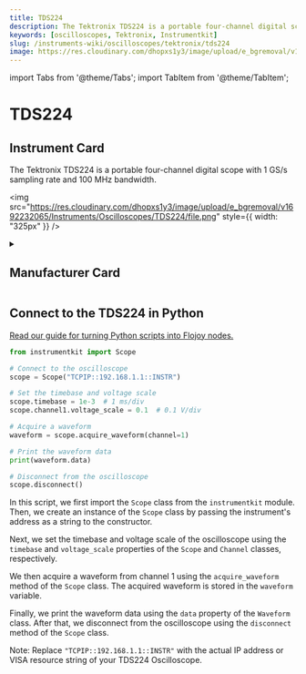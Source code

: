 ```yaml
---
title: TDS224
description: The Tektronix TDS224 is a portable four-channel digital scope with 1 GS/s sampling rate and 100 MHz bandwidth.
keywords: [oscilloscopes, Tektronix, Instrumentkit]
slug: /instruments-wiki/oscilloscopes/tektronix/tds224
image: https://res.cloudinary.com/dhopxs1y3/image/upload/e_bgremoval/v1692232065/Instruments/Oscilloscopes/TDS224/file.png
---
```


import Tabs from '@theme/Tabs';
import TabItem from '@theme/TabItem';

# TDS224

## Instrument Card

<div className="flex">

<div>

The Tektronix TDS224 is a portable four-channel digital scope with 1 GS/s sampling rate and 100 MHz bandwidth.

</div>

<img src="https://res.cloudinary.com/dhopxs1y3/image/upload/e_bgremoval/v1692232065/Instruments/Oscilloscopes/TDS224/file.png" style={{ width: "325px" }} />

</div>

<details>
<summary><h2>Manufacturer Card</h2></summary>

<img src="https://res.cloudinary.com/dhopxs1y3/image/upload/e_bgremoval/v1692125954/Instruments/Vendor%20Logos/Tektronix.png" style={{ width: "100%", objectFit: "cover" }} />

Tektronix, Inc., historically widely known as Tek, is an American company best known for manufacturing test and measurement devices such as [oscilloscopes](https://en.wikipedia.org/wiki/Oscilloscope), [logic analyzers](https://en.wikipedia.org/wiki/Logic_analyzer), and video and mobile test protocol equipment. <a href="https://www.tek.com/en">Website</a>.

<ul>
  <li>Headquarters: USA</li>
  <li>Yearly Revenue (millions, USD): 5800.0</li>
</ul>
</details>

## Connect to the TDS224 in Python

[Read our guide for turning Python scripts into Flojoy nodes.](https://docs.flojoy.ai/custom-nodes/creating-custom-node/)


<Tabs>
<TabItem value="Instrumentkit" label="Instrumentkit">


```python
from instrumentkit import Scope

# Connect to the oscilloscope
scope = Scope("TCPIP::192.168.1.1::INSTR")

# Set the timebase and voltage scale
scope.timebase = 1e-3  # 1 ms/div
scope.channel1.voltage_scale = 0.1  # 0.1 V/div

# Acquire a waveform
waveform = scope.acquire_waveform(channel=1)

# Print the waveform data
print(waveform.data)

# Disconnect from the oscilloscope
scope.disconnect()
```

In this script, we first import the `Scope` class from the `instrumentkit` module. Then, we create an instance of the `Scope` class by passing the instrument's address as a string to the constructor.

Next, we set the timebase and voltage scale of the oscilloscope using the `timebase` and `voltage_scale` properties of the `Scope` and `Channel` classes, respectively.

We then acquire a waveform from channel 1 using the `acquire_waveform` method of the `Scope` class. The acquired waveform is stored in the `waveform` variable.

Finally, we print the waveform data using the `data` property of the `Waveform` class. After that, we disconnect from the oscilloscope using the `disconnect` method of the `Scope` class.

Note: Replace `"TCPIP::192.168.1.1::INSTR"` with the actual IP address or VISA resource string of your TDS224 Oscilloscope.

</TabItem>
</Tabs>
